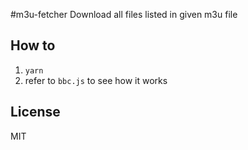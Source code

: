 #m3u-fetcher
Download all files listed in given m3u file

## How to
1. `yarn`
2. refer to `bbc.js` to see how it works

## License
MIT
